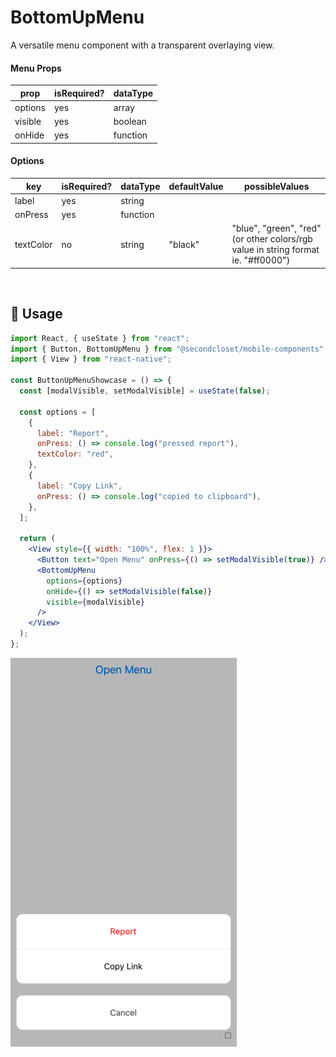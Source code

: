 # BottomUpMenu

A versatile menu component with a transparent overlaying view.

<!--- https://www.tablesgenerator.com/markdown_tables -->

#### Menu Props

| prop    | isRequired? | dataType |
| ------- | ----------- | -------- |
| options | yes         | array    |
| visible | yes         | boolean  |
| onHide  | yes         | function |

#### Options

| key       | isRequired? | dataType | defaultValue | possibleValues                                                                    |
| --------- | ----------- | -------- | ------------ | --------------------------------------------------------------------------------- |
| label     | yes         | string   |              |                                                                                   |
| onPress   | yes         | function |              |                                                                                   |
| textColor | no          | string   | "black"      | "blue", "green", "red" (or other colors/rgb value in string format ie. "#ff0000") |

<br/>

## 🔨 Usage

```jsx
import React, { useState } from "react";
import { Button, BottomUpMenu } from "@secondcloset/mobile-components";
import { View } from "react-native";

const ButtonUpMenuShowcase = () => {
  const [modalVisible, setModalVisible] = useState(false);

  const options = [
    {
      label: "Report",
      onPress: () => console.log("pressed report"),
      textColor: "red",
    },
    {
      label: "Copy Link",
      onPress: () => console.log("copied to clipboard"),
    },
  ];

  return (
    <View style={{ width: "100%", flex: 1 }}>
      <Button text="Open Menu" onPress={() => setModalVisible(true)} />
      <BottomUpMenu
        options={options}
        onHide={() => setModalVisible(false)}
        visible={modalVisible}
      />
    </View>
  );
};
```

![Sample Menu](https://github.com/SecondCloset/mobile-components/blob/master/docs/images/BottomUpMenu/bottom_menu.png?raw=true)

<br/>

